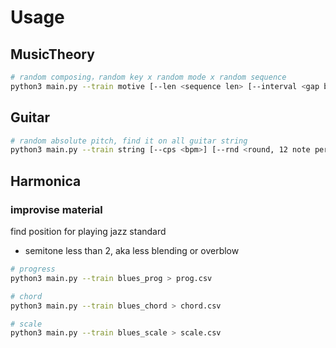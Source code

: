 # Usage

## MusicTheory
```bash
# random composing，random key x random mode x random sequence
python3 main.py --train motive [--len <sequence len> [--interval <gap between sequence, [0, 12)>]
```

## Guitar
```bash
# random absolute pitch, find it on all guitar string
python3 main.py --train string [--cps <bpm>] [--rnd <round, 12 note per round>]  
```

## Harmonica

### improvise material
find position for playing jazz standard
- semitone less than 2, aka less blending or overblow

```bash
# progress
python3 main.py --train blues_prog > prog.csv

# chord
python3 main.py --train blues_chord > chord.csv

# scale
python3 main.py --train blues_scale > scale.csv
```
